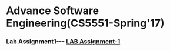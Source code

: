 # Advance Software Engineering(CS5551-Spring'17)

### Lab Assignment1--- [LAB Assignment-1](https://github.com/ROHITHKUMARN/ASE-Lab-Assignments/tree/master/Lab_Assignment1)     
